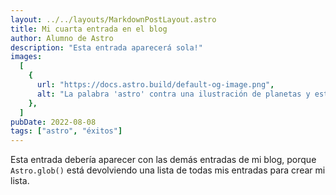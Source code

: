 ```yaml
---
layout: ../../layouts/MarkdownPostLayout.astro
title: Mi cuarta entrada en el blog
author: Alumno de Astro
description: "Esta entrada aparecerá sola!"
images:
  [
    {
      url: "https://docs.astro.build/default-og-image.png",
      alt: "La palabra 'astro' contra una ilustración de planetas y estrellas.",
    },
  ]
pubDate: 2022-08-08
tags: ["astro", "éxitos"]
---
```


Esta entrada debería aparecer con las demás entradas de mi blog, porque `Astro.glob()` está devolviendo una lista de todas mis entradas para crear mi lista.
